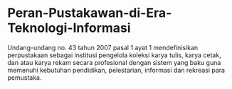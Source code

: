 # Peran-Pustakawan-di-Era-Teknologi-Informasi
Undang-undang no. 43 tahun 2007 pasal 1 ayat 1 mendefinisikan perpustakaan sebagai institusi pengelola koleksi karya tulis, karya cetak, dan atau karya rekam secara profesional dengan sistem yang baku guna memenuhi kebutuhan pendidikan, pelestarian, informasi dan rekreasi para pemustaka.
